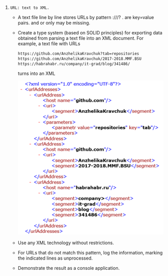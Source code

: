 1. `URL: text to XML.`

    - A text file line by line stores URLs by pattern <scheme>://<host>/<URL-path>?<parameters> . <parameters> are key=value pairs. <URL-path> and <parameters> or only <parameters> may be missing.
    - Create a type system (based on SOLID principles) for exporting data obtained from parsing a text file into an XML document. For example, a text file with URLs
    
          https://github.com/AnzhelikaKravchuk?tab=repositories
          https://github.com/AnzhelikaKravchuk/2017-2018.MMF.BSU
          https://habrahabr.ru/company/it-grad/blog/341486/
        
        turns into an XML
        
        ![XmlExample](XmlExample.png)

    - Use any XML technology without restrictions.
    - For URLs that do not match this pattern, log the information, marking the indicated lines as unprocessed.
    - Demonstrate the result as a console application.
